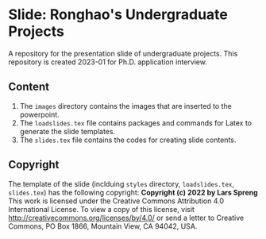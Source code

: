 # Slide: Ronghao's Undergraduate Projects
A repository for the presentation slide of undergraduate projects. This repository is created 2023-01 for Ph.D. application interview.

## Content
1. The `images` directory contains the images that are inserted to the powerpoint.
2. The `loadslides.tex` file contains packages and commands for Latex to generate the slide templates. 
3. The `slides.tex` file contains the codes for creating slide contents. 

## Copyright
The template of the slide (inclduing `styles` directory, `loadslides.tex`, `slides.tex`) has the following copyright:
**Copyright (c) 2022 by Lars Spreng**
This work is licensed under the Creative Commons Attribution 4.0 International License. 
To view a copy of this license, visit http://creativecommons.org/licenses/by/4.0/ or send a letter to Creative Commons, PO Box 1866, Mountain View, CA 94042, USA.
